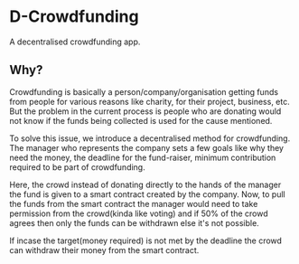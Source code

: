 # D-Crowdfunding
A decentralised crowdfunding app.


## Why?
Crowdfunding is basically a person/company/organisation getting funds from people for various reasons like charity, for their project, business, etc. But the problem in the current process is people who are donating would not know if the funds being collected is used for the cause mentioned.

To solve this issue, we introduce a decentralised method for crowdfunding. The manager who represents the company sets a few goals like why they need the money, the deadline for the fund-raiser, minimum contribution required to be part of crowdfunding. 

Here, the crowd instead of donating directly to the hands of the manager the fund is given to a smart contract created by the company. Now, to pull the funds from the smart contract the manager would need to take permission from the crowd(kinda like voting) and if 50% of the crowd agrees then only the funds can be withdrawn else it's not possible.

If incase the target(money required) is not met by the deadline the crowd can withdraw their money from the smart contract.
